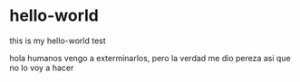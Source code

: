 # hello-world
this is my hello-world test

hola humanos
vengo a exterminarlos, pero la verdad me dio pereza asi que no lo voy a hacer
